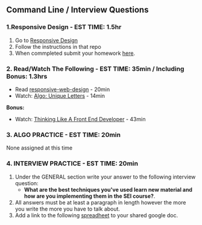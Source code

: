 
## Command Line / Interview Questions

### 1.Responsive Design  - EST TIME: 1.5hr

1.  Go to [Responsive Design](./responsive-design)
2. Follow the instructions in that repo
3. When commpleted submit your homework [here](https://docs.google.com/forms/u/3/d/e/1FAIpQLSezWVG8OLr6ZxmRNOwZ6xsoYO5lu_7L1LTWA3X6iclG4iG_Hw/viewform?usp=send_form). 


### 2. Read/Watch The Following - EST TIME: 35min / Including Bonus: 1.3hrs
- Read [responsive-web-design](https://learn.shayhowe.com/advanced-html-css/responsive-web-design/#media-queries) - 20min
- Watch: [Algo: Unique Letters](https://www.youtube.com/watch?v=EqOd0q_86M8) - 14min


**Bonus:**

- Watch: [Thinking Like A Front End Developer](https://css-tricks.com/video-screencasts/169-how-to-think-like-a-front-end-developer/) - 43min


### 3. ALGO PRACTICE - EST TIME: 20min

None assigned at this time


### 4.  INTERVIEW PRACTICE - EST TIME: 20min

1. Under the GENERAL section write your answer to the following interview question: 
   - **What are the best techniques you've used learn new material and how are you implementing them in the SEI course?**.
2. All answers must be at least a paragraph in length however the more you write the more you have to talk about.
3. Add a link to the following [spreadheet](https://docs.google.com/spreadsheets/u/0/d/1brTSyF1pa1bjWFS5yUrMyizd3sZgvYn5uLet93aZKVg/edit) to your shared google doc.


